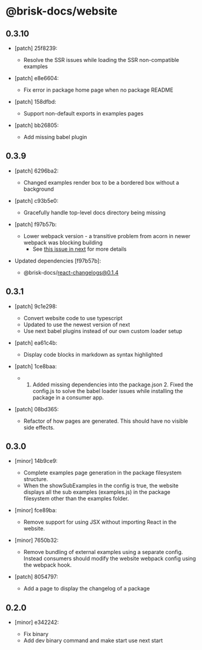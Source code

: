 # @brisk-docs/website

## 0.3.10
- [patch] 25f8239:

  - Resolve the SSR issues while loading the SSR non-compatible examples
- [patch] e8e6604:

  - Fix error in package home page  when no package README
- [patch] 158dfbd:

  - Support non-default exports in examples pages
- [patch] bb26805:

  - Add missing babel plugin

## 0.3.9

- [patch] 6296ba2:

  - Changed examples render box to be a bordered box without a background

- [patch] c93b5e0:

  - Gracefully handle top-level docs directory being missing

- [patch] f97b57b:

  - Lower webpack version - a transitive problem from acorn in newer webpack was blocking building
    - See [this issue in next](https://github.com/zeit/next.js/issues/6240) for more details

- Updated dependencies [f97b57b]:
  - @brisk-docs/react-changelogs@0.1.4

## 0.3.1

- [patch] 9c1e298:

  - Convert website code to use typescript
  - Updated to use the newest version of next
  - Use next babel plugins instead of our own custom loader setup

- [patch] ea61c4b:

  - Display code blocks in markdown as syntax highlighted

- [patch] 1ce8baa:

  - 1. Added missing dependencies into the package.json 2. Fixed the config.js to solve the babel loader issues while installing the package in a consumer app.

- [patch] 08bd365:

  - Refactor of how pages are generated. This should have no visible side effects.

## 0.3.0

- [minor] 14b9ce9:

  - Complete examples page generation in the package filesystem structure.
  - When the showSubExamples in the config is true, the website displays all the sub examples (examples.js)
    in the package filesystem other than the examples folder.

- [minor] fce89ba:

  - Remove support for using JSX without importing React in the website.

- [minor] 7650b32:

  - Remove bundling of external examples using a separate config. Instead consumers should modify the website webpack config using the webpack hook.

- [patch] 8054797:

  - Add a page to display the changelog of a package

## 0.2.0

- [minor] e342242:

  - Fix binary
  - Add dev binary command and make start use next start
